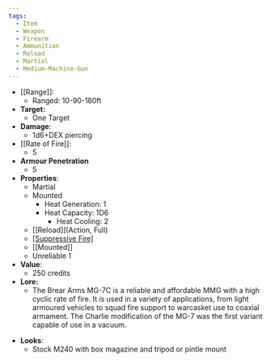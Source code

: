 ```yaml
---
tags:
  - Item
  - Weapon
  - Firearm
  - Ammunition
  - Reload
  - Martial
  - Medium-Machine-Gun
---
```

- [[Range]]:
	- Ranged: 10-90-180ft
- **Target:**
	- One Target
- **Damage**:
	- 1d6+DEX piercing
- [[Rate of Fire]]:
	- 5
- **Armour Penetration**
	-  5
- **Properties**:
	* Martial
	* Mounted
 		* Heat Generation: 1
   		* Heat Capacity: 1D6
     		* Heat Cooling: 2   
	* [[Reload]](Action, Full)
	* [[Suppressive Fire]](TODO)
 	* [[Mounted]]
  	* Unreliable 1
- **Value**:
	- 250 credits
- **Lore:**
	- The Brear Arms MG-7C is a reliable and affordable MMG with a high cyclic rate of fire. It is used in a variety of applications, from light armoured vehicles to squad fire support to warcasket use to coaxial armament. The Charlie modification of the MG-7 was the first variant capable of use in a vacuum. 
* **Looks**:
	- Stock M240 with box magazine and tripod or pintle mount
